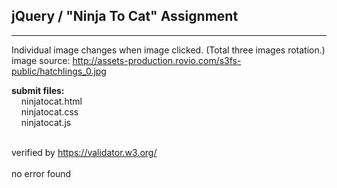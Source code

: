 ## jQuery / "Ninja To Cat" Assignment

----

Individual image changes when image clicked.
(Total three images rotation.)
image source: http://assets-production.rovio.com/s3fs-public/hatchlings_0.jpg

**submit files:**<br />
&nbsp;&nbsp;&nbsp;&nbsp;ninjatocat.html<br />
&nbsp;&nbsp;&nbsp;&nbsp;ninjatocat.css<br />
&nbsp;&nbsp;&nbsp;&nbsp;ninjatocat.js<br />
<br />


verified by https://validator.w3.org/<br />
<br />
no error found<br />
